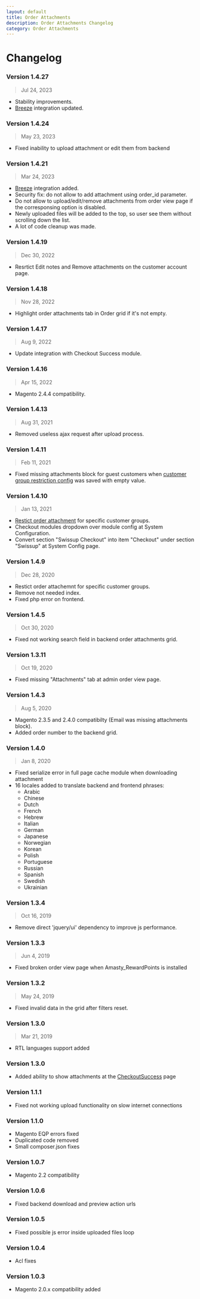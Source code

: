 ```yaml
---
layout: default
title: Order Attachments
description: Order Attachments Changelog
category: Order Attachments
---
```


# Changelog

### Version 1.4.27

> Jul 24, 2023

 -  Stability improvements.
 -  [Breeze](https://breezefront.com/) integration updated.

### Version 1.4.24

> May 23, 2023

 -  Fixed inability to upload attachment or edit them from backend

### Version 1.4.21

> Mar 24, 2023
 
 -  [Breeze](https://breezefront.com/) integration added.
 -  Security fix: do not allow to add attachment using order_id parameter.
 -  Do not allow to upload/edit/remove attachments from order view page if 
    the corresponsing option is disabled.
 -  Newly uploaded files will be added to the top, so user see them without 
    scrolling down the list.
 -  A lot of code cleanup was made.

### Version 1.4.19

> Dec 30, 2022

 - Resrtict Edit notes and Remove attachments on the customer account page.

### Version 1.4.18

> Nov 28, 2022

 - Highlight order attachments tab in Order grid if it's not empty.

### Version 1.4.17

> Aug 9, 2022

 - Update integration with Checkout Success module.

### Version 1.4.16

> Apr 15, 2022

 -  Magento 2.4.4 compatibility.

### Version 1.4.13

> Aug 31, 2021

 -  Removed useless ajax request after upload process.

### Version 1.4.11

> Feb 11, 2021

 -  Fixed missing attachments block for guest customers when
    [customer group restriction config](/m2/extensions/order-attachments/#configuration)
    was saved with empty value.

### Version 1.4.10

> Jan 13, 2021

  - [Restict order attachment](/m2/extensions/order-attachments/#configuration) for specific customer groups.
  - Checkout modules dropdown over module config at System Configuration.
  - Convert section "Swissup Checkout" into item "Checkout" under section "Swissup" at System Config page.

### Version 1.4.9

> Dec 28, 2020

 - Restict order attachemnt for specific customer groups.
 - Remove not needed index.
 - Fixed php error on frontend.

### Version 1.4.5

> Oct 30, 2020

 -  Fixed not working search field in backend order attachments grid.

### Version 1.3.11

> Oct 19, 2020

 -  Fixed missing "Attachments" tab at admin order view page.

### Version 1.4.3

> Aug 5, 2020

 - Magento 2.3.5 and 2.4.0 compatibilty (Email was missing attachments block).
 - Added order number to the backend grid.

### Version 1.4.0

> Jan 8, 2020

 -  Fixed serialize error in full page cache module when downloading attachment
 -  16 locales added to translate backend and frontend phrases:
    - Arabic
    - Chinese
    - Dutch
    - French
    - Hebrew
    - Italian
    - German
    - Japanese
    - Norwegian
    - Korean
    - Polish
    - Portuguese
    - Russian
    - Spanish
    - Swedish
    - Ukrainian

### Version 1.3.4

> Oct 16, 2019

 -  Remove direct 'jquery/ui' dependency to improve js performance.

### Version 1.3.3

> Jun 4, 2019

 -  Fixed broken order view page when Amasty_RewardPoints is installed

### Version 1.3.2

> May 24, 2019

 -  Fixed invalid data in the grid after filters reset.

### Version 1.3.0

> Mar 21, 2019

 -  RTL languages support added

### Version 1.3.0

 -  Added ability to show attachments at the
    [CheckoutSuccess](/m2/extensions/checkout-success/) page

### Version 1.1.1

 -  Fixed not working upload functionality on slow internet connections

### Version 1.1.0

 -  Magento EQP errors fixed
 -  Duplicated code removed
 -  Small composer.json fixes

### Version 1.0.7

 -  Magento 2.2 compatibility

### Version 1.0.6

 -  Fixed backend download and preview action urls

### Version 1.0.5

 -  Fixed possible js error inside uploaded files loop

### Version 1.0.4

 -  Acl fixes

### Version 1.0.3

 -  Magento 2.0.x compatibility added
